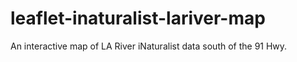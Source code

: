 # leaflet-inaturalist-lariver-map
An interactive map of LA River iNaturalist data south of the 91 Hwy.
